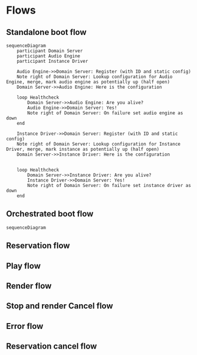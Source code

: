 # Flows

## Standalone boot flow

```mermaid
sequenceDiagram
    participant Domain Server
    participant Audio Engine
    participant Instance Driver
    
    Audio Engine->>Domain Server: Register (with ID and static config)
    Note right of Domain Server: Lookup configuration for Audio Engine, merge, mark audio engine as potentially up (half open)
    Domain Server->>Audio Engine: Here is the configuration
    
    loop Healthcheck
        Domain Server->>Audio Engine: Are you alive?
        Audio Engine->>Domain Server: Yes!
        Note right of Domain Server: On failure set audio engine as down
    end
    
    Instance Driver->>Domain Server: Register (with ID and static config)
    Note right of Domain Server: Lookup configuration for Instance Driver, merge, mark instance as potentially up (half open)
    Domain Server->>Instance Driver: Here is the configuration


    loop Healthcheck
        Domain Server->>Instance Driver: Are you alive?
        Instance Driver->>Domain Server: Yes!
        Note right of Domain Server: On failure set instance driver as down
    end
```

## Orchestrated boot flow
```mermaid
sequenceDiagram
```

## Reservation flow

## Play flow

## Render flow

## Stop and render Cancel flow

## Error flow

## Reservation cancel flow
